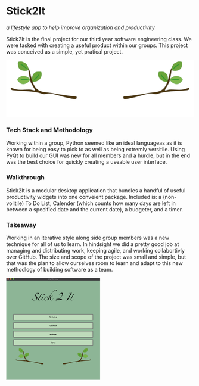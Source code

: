 # Stick2It
*a lifestyle app to help improve organization and productivity*


Stick2It is the final project for our third year software engineering class.  We were tasked with creating a useful product within our groups.  This project was conceived as a simple, yet pratical project.

<img src="logo.png">

### Tech Stack and Methodology
Working within a group, Python seemed like an ideal languageas as it is known for being easy to pick to as well as being extremly versitile.  Using PyQt to build our GUI was new for all members and a hurdle, but in the end was the best choice for quickly creating a useable user interface.

### Walkthrough
Stick2It is a modular desktop application that bundles a handful of useful productivity widgets into one conveient package.  Included is: a (non-volitile) To Do List, Calender (which counts how many days are left in between a specified date and the current date), a budgeter, and a timer.


### Takeaway
Working in an iterative style along side group members was a new technique for all of us to learn.  In hindsight we did a pretty good job at managing and distributing work, keeping agile, and working collabortivly over GitHub.  The size and scope of the project was small and simple, but that was the plan to allow ourselves room to learn and adapt to this new methodlogy of building software as a team.

<img src="readMePhoto.png" width="50%">

